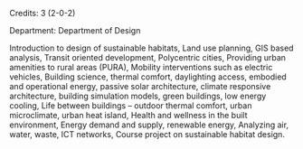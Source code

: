 Credits: 3 (2-0-2)

Department: Department of Design

Introduction to design of sustainable habitats, Land use planning, GIS based analysis, Transit oriented development, Polycentric cities, Providing urban amenities to rural areas (PURA), Mobility interventions such as electric vehicles, Building science, thermal comfort, daylighting access, embodied and operational energy, passive solar architecture, climate responsive architecture, building simulation models, green buildings, low energy cooling, Life between buildings – outdoor thermal comfort, urban microclimate, urban heat island, Health and wellness in the built environment, Energy demand and supply, renewable energy, Analyzing air, water, waste, ICT networks, Course project on sustainable habitat design.